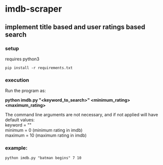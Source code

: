 # imdb-scraper

## implement title based and user ratings based search

### setup
requires python3      
```
pip install -r requirements.txt
```
       
### execution   
Run the program as:        

**python imdb.py "<keyword_to_search>" <minimum_rating> <maximum_rating>**       
     
The command line arguments are not necessary, and if not applied will have default values:       
keyword = ""      
minimum = 0 (minimum rating in imdb)      
maximum = 10 (maximum rating in imdb)      


### example:       

```
python imdb.py "batman begins" 7 10
```
